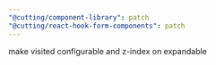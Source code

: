 ```yaml
---
"@cutting/component-library": patch
"@cutting/react-hook-form-components": patch
---
```


make visited configurable and z-index on expandable
